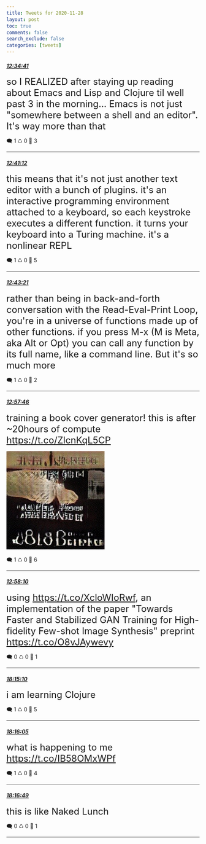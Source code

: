 ```yaml
---
title: Tweets for 2020-11-28
layout: post
toc: true
comments: false
search_exclude: false
categories: [tweets]
---
```



#### <a href = "https://twitter.com/deepfates/status/1332769902554439682">*12:34:41*</a>

<font size="5">so I REALIZED after staying up reading about Emacs and Lisp and Clojure til well past 3 in the morning...  Emacs is not just "somewhere between a shell and an editor". It's way more than that</font>



🗨️ 1 ♺ 0 🤍  3   

---
    
#### <a href = "https://twitter.com/deepfates/status/1332771544800636929">*12:41:12*</a>

<font size="5">this means that it's not just another text editor with a bunch of plugins. it's an interactive programming environment attached to a keyboard, so each keystroke executes a different function. it turns your keyboard into a Turing machine.  it's a nonlinear REPL</font>



🗨️ 1 ♺ 0 🤍  5   

---
    
#### <a href = "https://twitter.com/deepfates/status/1332772084322361349">*12:43:21*</a>

<font size="5">rather than being in back-and-forth conversation with the Read-Eval-Print Loop, you're in a universe of functions made up of other functions. if you press M-x (M is Meta, aka Alt or Opt) you can call any function by its full name, like a command line. But it's so much more</font>



🗨️ 1 ♺ 0 🤍  2   

---
    
#### <a href = "https://twitter.com/deepfates/status/1332775712089104389">*12:57:46*</a>

<font size="5">training a book cover generator! this is after ~20hours of compute  https://t.co/ZlcnKqL5CP</font>

![image from twitter](/images/En74ZEIXEAERXjW.jpg)


🗨️ 1 ♺ 0 🤍  6   

---
    
#### <a href = "https://twitter.com/deepfates/status/1332775812748152833">*12:58:10*</a>

<font size="5">using  https://t.co/XcloWIoRwf, an implementation of the paper "Towards Faster and Stabilized GAN Training for High-fidelity Few-shot Image Synthesis" preprint  https://t.co/O8vJAywevy</font>



🗨️ 0 ♺ 0 🤍  1   

---
    
#### <a href = "https://twitter.com/deepfates/status/1332855589647634432">*18:15:10*</a>

<font size="5">i am learning Clojure</font>



🗨️ 1 ♺ 0 🤍  5   

---
    
#### <a href = "https://twitter.com/deepfates/status/1332855820980203520">*18:16:05*</a>

<font size="5">what is happening to me   https://t.co/IB58OMxWPf</font>



🗨️ 1 ♺ 0 🤍  4   

---
    
#### <a href = "https://twitter.com/deepfates/status/1332856004988506113">*18:16:49*</a>

<font size="5">this is like Naked Lunch</font>



🗨️ 0 ♺ 0 🤍  1   

---
    
            


